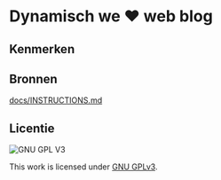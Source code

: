 # Dynamisch we ♥ web blog

## Kenmerken

## Bronnen

[docs/INSTRUCTIONS.md](docs/INSTRUCTIONS.md)

## Licentie

![GNU GPL V3](https://www.gnu.org/graphics/gplv3-127x51.png)

This work is licensed under [GNU GPLv3](./LICENSE).
